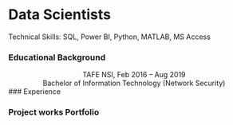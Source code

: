 # Data Scientists
Technical Skills: SQL, Power BI, Python, MATLAB, MS Access

### Educational Background
<center>
TAFE NSI, Feb 2016 – Aug 2019 
<br>
Bachelor of Information Technology (Network Security) </center>
### Experience

### Project works Portfolio
